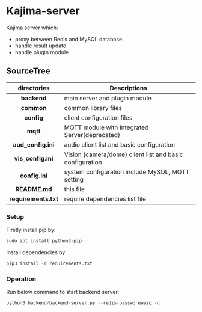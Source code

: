 # Kajima-server
Kajima server which:

* proxy between Redis and MySQL database
* handle result update
* handle plugin module

## SourceTree
|**directories**|**Descriptions**|
|:--:|---|
|**backend**|main server and plugin module|
|**common**|common library files|
|**config**|client configuration files|
|**mqtt**|MQTT module with Integrated Server(deprecated)|
|**aud_config.ini**|audio client list and basic configuration|
|**vis_config.ini**|Vision (camera/dome) client list and basic configuration|
|**config.ini**|system configuration include MySQL, MQTT setting|
|**README.md**|this file|
|**requirements.txt**|require dependencies list file|

### Setup
Firstly install pip by:

```python
sudo apt install python3-pip
```

Install dependencies by:

```python
pip3 install -r requirements.txt
```

### Operation
Run below command to start backend server:

```python
python3 backend/backend-server.py --redis-passwd ewaic -d
```